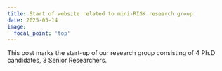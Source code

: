 ```yaml
---
title: Start of website related to mini-RISK research group
date: 2025-05-14
image:
  focal_point: 'top'
---
```


This post marks the start-up of our research group consisting of 4 Ph.D candidates, 3 Senior Researchers.
